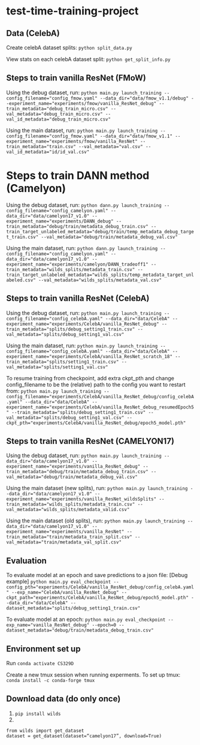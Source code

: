 # test-time-training-project

## Data (CelebA)
Create celebA dataset splits:
```python split_data.py```

View stats on each celebA dataset split:
```python get_split_info.py```

## Steps to train vanilla ResNet (FMoW)
Using the debug dataset, run:
```python main.py launch_training --config_filename="config_fmow.yaml" --data_dir="data/fmow_v1.1/debug" --experiment_name="experiments/fmow/vanilla_ResNet_debug" --train_metadata="debug_train_micro.csv" --val_metadata="debug_train_micro.csv" --val_id_metadata="debug_train_micro.csv"```

Using the main dataset, run:
```python main.py launch_training --config_filename="config_fmow.yaml" --data_dir="data/fmow_v1.1" --experiment_name="experiments/fmow/vanilla_ResNet" --train_metadata="train.csv" --val_metadata="val.csv" --val_id_metadata="id/id_val.csv"```

# Steps to train DANN method (Camelyon)
Using the debug dataset, run:
```python dann.py launch_training --config_filename="config_camelyon.yaml" --data_dir="data/camelyon17_v1.0" --experiment_name="experiments/DANN_debug" --train_metadata="debug/train/metadata_debug_train.csv" --train_target_unlabeled_metadata="debug/train/temp_metadata_debug_target_train.csv" --val_metadata="debug/train/metadata_debug_val.csv"```

Using the main dataset, run:
```python dann.py launch_training --config_filename="config_camelyon.yaml" --data_dir="data/camelyon17_v1.0" --experiment_name="experiments/camelyon/DANN_tradeoff1" --train_metadata="wilds_splits/metadata_train.csv" --train_target_unlabeled_metadata="wilds_splits/temp_metadata_target_unlabeled.csv" --val_metadata="wilds_splits/metadata_val.csv"```

## Steps to train vanilla ResNet (CelebA)
Using the debug dataset, run:
```python main.py launch_training --config_filename="config_celebA.yaml" --data_dir="data/CelebA" --experiment_name="experiments/CelebA/vanilla_ResNet_debug" --train_metadata="splits/debug_setting1_train.csv" --val_metadata="splits/debug_setting1_val.csv"```

Using the main dataset, run:
```python main.py launch_training --config_filename="config_celebA.yaml" --data_dir="data/CelebA" --experiment_name="experiments/CelebA/vanilla_ResNet_scratch_18" --train_metadata="splits/setting1_train.csv" --val_metadata="splits/setting1_val.csv"```

To resume training from checkpoint, add extra ckpt_pth and change config_filename to be the (relative) path to the config you want to restart from:
```python main.py launch_training --config_filename="experiments/CelebA/vanilla_ResNet_debug/config_celebA.yaml" --data_dir="data/CelebA" --experiment_name="experiments/CelebA/vanilla_ResNet_debug_resumedEpoch5" --train_metadata="splits/debug_setting1_train.csv" --val_metadata="splits/debug_setting1_val.csv" --ckpt_pth="experiments/CelebA/vanilla_ResNet_debug/epoch5_model.pth"```

## Steps to train vanilla ResNet (CAMELYON17)
Using the debug dataset, run:
```python main.py launch_training --data_dir="data/camelyon17_v1.0" --experiment_name="experiments/vanilla_ResNet_debug" --train_metadata="debug/train/metadata_debug_train.csv" --val_metadata="debug/train/metadata_debug_val.csv"```

Using the main dataset (new splits), run:
```python main.py launch_training --data_dir="data/camelyon17_v1.0" --experiment_name="experiments/vanilla_ResNet_wildsSplits" --train_metadata="wilds_splits/metadata_train.csv" --val_metadata="wilds_splits/metadata_valid.csv"```

Using the main dataset (old splits), run:
```python main.py launch_training --data_dir="data/camelyon17_v1.0" --experiment_name="experiments/vanilla_ResNet" --train_metadata="train/metadata_train_split.csv" --val_metadata="train/metadata_val_split.csv"```


## Evaluation
To evaluate model at an epoch and save predictions to a json file:
[Debug example]
```python main.py eval_checkpoint --config_pth="experiments/CelebA/vanilla_ResNet_debug/config_celebA.yaml" --exp_name="CelebA/vanilla_ResNet_debug" --ckpt_path="experiments/CelebA/vanilla_ResNet_debug/epoch5_model.pth" --data_dir="data/CelebA" --dataset_metadata="splits/debug_setting1_train.csv"```

To evaluate model at an epoch:
```python main.py eval_checkpoint --exp_name="vanilla_ResNet_debug" --epoch=0 --dataset_metadata="debug/train/metadata_debug_train.csv"```

## Environment set up
Run `conda activate CS329D`

Create a new tmux session when running experments. 
To set up tmux:
`conda install -c conda-forge tmux`

## Download data (do only once)
1. `pip install wilds`
2. 
```
from wilds import get_dataset
dataset = get_dataset(dataset=“camelyon17”, download=True)
```
